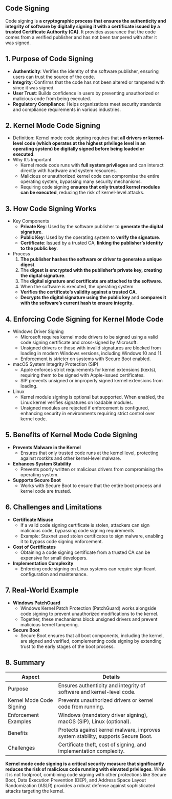## Code Signing
Code signing is **a cryptographic process that ensures the authenticity and integrity of software by digitally signing it with a certificate issued by a trusted Certificate Authority (CA)**. It provides assurance that the code comes from a verified publisher and has not been tampered with after it was signed.

## 1. Purpose of Code Signing
  - **Authenticity**: Verifies the identity of the software publisher, ensuring users can trust the source of the code.
  - **Integrity**: Confirms that the code has not been altered or tampered with since it was signed.
  - **User Trust**: Builds confidence in users by preventing unauthorized or malicious code from being executed.
  - **Regulatory Compliance**: Helps organizations meet security standards and compliance requirements in various industries.

## 2. Kernel Mode Code Signing
  - Definition: Kernel mode code signing requires that **all drivers or kernel-level code (which operates at the highest privilege level in an operating system) be digitally signed before being loaded or executed**.
  - Why It’s Important
    - Kernel mode code runs with **full system privileges** and can interact directly with hardware and system resources.
    - Malicious or unauthorized kernel code can compromise the entire operating system, bypassing many security mechanisms.
    - Requiring code signing **ensures that only trusted kernel modules can be executed**, reducing the risk of kernel-level attacks.

## 3. How Code Signing Works
  - Key Components
    - **Private Key**: Used by the software publisher to **generate the digital signature**.
    - **Public Key**: Used by the operating system to **verify the signature**.
    - **Certificate**: Issued by a trusted CA, **linking the publisher’s identity to the public key**.
  - Process
    1. **The publisher hashes the software or driver to generate a unique digest**.
    2. The **digest is encrypted with the publisher’s private key, creating the digital signature**.
    3. The **digital signature and certificate are attached to the software**.
    4. When the software is executed, the operating system
      - **Verifies the certificate’s validity against a trusted CA**.
      - **Decrypts the digital signature using the public key** and **compares it with the software’s current hash to ensure integrity**.

## 4. Enforcing Code Signing for Kernel Mode Code
  - Windows Driver Signing
    - Microsoft requires kernel mode drivers to be signed using a valid code signing certificate and cross-signed by Microsoft.
    - Unsigned drivers or those with invalid signatures are blocked from loading in modern Windows versions, including Windows 10 and 11.
    - Enforcement is stricter on systems with Secure Boot enabled.
  - macOS System Integrity Protection (SIP)
    - Apple enforces strict requirements for kernel extensions (kexts), requiring them to be signed with Apple-issued certificates.
    - SIP prevents unsigned or improperly signed kernel extensions from loading.
  - Linux
    - Kernel module signing is optional but supported. When enabled, the Linux kernel verifies signatures on loadable modules.
    - Unsigned modules are rejected if enforcement is configured, enhancing security in environments requiring strict control over kernel code.

## 5. Benefits of Kernel Mode Code Signing
  - **Prevents Malware in the Kernel**
    - Ensures that only trusted code runs at the kernel level, protecting against rootkits and other kernel-level malware.
  - **Enhances System Stability**
    - Prevents poorly written or malicious drivers from compromising the operating system.
  - **Supports Secure Boot**
    - Works with Secure Boot to ensure that the entire boot process and kernel code are trusted.

## 6. Challenges and Limitations
  - **Certificate Misuse**
    - If a valid code signing certificate is stolen, attackers can sign malicious code, bypassing code signing requirements.
    - Example: Stuxnet used stolen certificates to sign malware, enabling it to bypass code signing enforcement.
  - **Cost of Certificates**
    - Obtaining a code signing certificate from a trusted CA can be expensive for small developers.
  - **Implementation Complexity**
    - Enforcing code signing on Linux systems can require significant configuration and maintenance.

## 7. Real-World Example
  - **Windows PatchGuard**
    - Windows Kernel Patch Protection (PatchGuard) works alongside code signing to prevent unauthorized modifications to the kernel.
    - Together, these mechanisms block unsigned drivers and prevent malicious kernel tampering.
  - **Secure Boot**
    - Secure Boot ensures that all boot components, including the kernel, are signed and verified, complementing code signing by extending trust to the early stages of the boot process.

## 8. Summary

| Aspect | Details |
| ------ | ------- |
| Purpose | Ensures authenticity and integrity of software and kernel-level code. |
| Kernel Mode Code Signing | Prevents unauthorized drivers or kernel code from running. |
| Enforcement Examples | Windows (mandatory driver signing), macOS (SIP), Linux (optional). |
| Benefits | Protects against kernel malware, improves system stability, supports Secure Boot. |
| Challenges | Certificate theft, cost of signing, and implementation complexity. |

**Kernel mode code signing is a critical security measure that significantly reduces the risk of malicious code running with elevated privileges**. While it is not foolproof, combining code signing with other protections like Secure Boot, Data Execution Prevention (DEP), and Address Space Layout Randomization (ASLR) provides a robust defense against sophisticated attacks targeting the kernel.